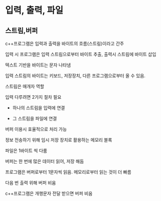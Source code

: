 # 입력, 출력, 파일

## 스트림,버퍼

c++프로그램은 입력과 출력을 바이트의 흐름(스트림)이라고 간주

입력 시 프로그램은 입력 스트림으로부터 바이트 추출, 출력시 스트림에 바이트 삽입

텍스트 기반을 바이트는 문자 나타냄



입력 스트림의 바이트는 키보드, 저장장치, 다른 프로그램으로부터 올 수 있음.

스트림은 매개자 역할



입력 다루려면 2가지 절차 필요

- 하나의 스트림을 입력에 연결

- 그 스트림을 파일에 연결

버퍼 이용시 효율적으로 처리 가능

정보 전송하기 위해 임시 저장 장치로 활용하는 메모리 블록

파일은 1바이트 씩 다룸

버퍼는 한 번에 많은 데이터 읽어, 저장 해둠

프로그램은 버퍼로부터 1문자씩 읽음. 메모리로부터 읽는 것이 더 빠름

다음 번 출력 위해 버퍼 비움



c++프로그램은 개행문자 전달 받으면 버퍼 비움
